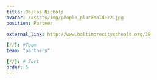 ```yaml
---
title: Dallas Nichols
avatar: /assets/img/people_placeholder2.jpg
position: Partner

external_link: http://www.baltimorecityschools.org/39

[//]: #Team
team: "partners"

[//]: # Sort
order: 5
---
```

